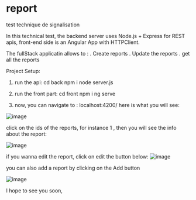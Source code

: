 # report
test technique de signalisation

In this technical test, the backend server uses Node.js + Express for REST apis, front-end side is an Angular App with HTTPClient.

The fullStack applicatin allows to :
  . Create reports
  . Update the reports
  . get all the reports


Project Setup: 
  1) run the api:
    cd back 
    npm i
    node server.js

 2) run the front part:
    cd front
    npm i 
    ng serve

  3) now, you can navigate to : localhost:4200/
here is what you will see:

![image](https://github.com/youssefkriouile/report/assets/133708487/5b3b4442-cbe2-4f9f-baa4-7472c3b97236)

click on the ids of the reports, for instance 1 , then you will see the info about the report:

![image](https://github.com/youssefkriouile/report/assets/133708487/4b961927-2271-40ee-b895-6e186894cd9f)

if you wanna edit the report, click on edit the button below:
![image](https://github.com/youssefkriouile/report/assets/133708487/d9b938f7-a062-4f99-85a2-9c2b410a75d7)


you can also add a report by clicking on the Add button

![image](https://github.com/youssefkriouile/report/assets/133708487/9558d832-cd86-42d4-830b-021ded7aec2d)


I hope to see you soon, 


